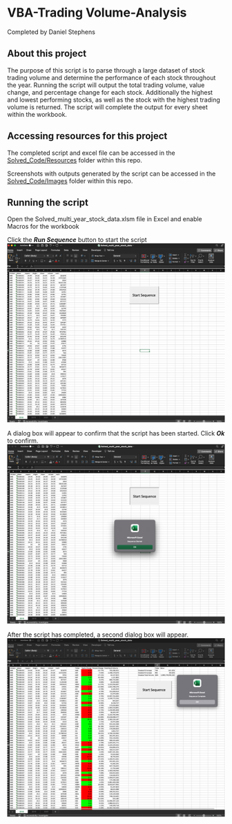 # VBA-Trading Volume-Analysis
Completed by Daniel Stephens

## About this project

The purpose of this script is to parse through a large dataset of stock trading volume and determine the performance of each stock throughout the year. Running the script will output the total trading volume, value change, and percentage change for each stock. Additionally the highest and lowest performing stocks, as well as the stock with the highest trading volume is returned. The script will complete the output for every sheet within the workbook. 

## Accessing resources for this project

The completed script and excel file can be accessed in the [Solved_Code/Resources](Solved_Code/Resources) folder within this repo.

Screenshots with outputs generated by the script can be accessed in the [Solved_Code/Images](Solved_Code/Images) folder within this repo.

## Running the script

Open the Solved_multi_year_stock_data.xlsm file in Excel and enable Macros for the workbook

Click the ***Run Sequence*** button to start the script
![starting script](Solved_Code/Images/Starting_sequence.png)

A dialog box will appear to confirm that the script has been started. Click ***Ok*** to confirm. 
![Confirming script has started](Solved_Code/Images/Sequence_started.png)

After the script has completed, a second dialog box will appear. 
![Confirming script has completed](Solved_Code/Images/Sequence_complete_sheet1.png)
